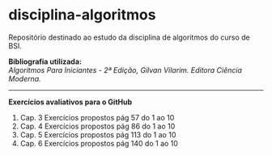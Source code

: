 # disciplina-algoritmos
Repositório destinado ao estudo da disciplina de algoritmos do curso de BSI.  



**Bibliografia utilizada:**  
*Algoritmos Para Iniciantes - 2ª Edição, Gilvan Vilarim. Editora Ciência Moderna.*


---
**Exercícios avaliativos para o GitHub**

1. Cap. 3 Exercícios propostos pág 57 do 1 ao 10
2. Cap. 4 Exercícios propostos pág 86 do 1 ao 10
3. Cap. 5 Exercícios propostos pág 113 do 1 ao 10
4. Cap. 6 Exercícios propostos pág 140 do 1 ao 10